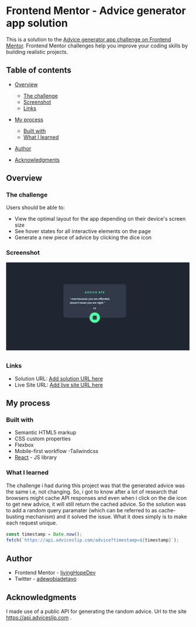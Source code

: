 # Frontend Mentor - Advice generator app solution

This is a solution to the [Advice generator app challenge on Frontend Mentor](https://www.frontendmentor.io/challenges/advice-generator-app-QdUG-13db). Frontend Mentor challenges help you improve your coding skills by building realistic projects.

## Table of contents

- [Overview](#overview)
  - [The challenge](#the-challenge)
  - [Screenshot](#screenshot)
  - [Links](#links)
- [My process](#my-process)

  - [Built with](#built-with)
  - [What I learned](#what-i-learned)

- [Author](#author)
- [Acknowledgments](#acknowledgments)

## Overview

### The challenge

Users should be able to:

- View the optimal layout for the app depending on their device's screen size
- See hover states for all interactive elements on the page
- Generate a new piece of advice by clicking the dice icon

### Screenshot

![](./src/assets/advice%20generator.png)

### Links

- Solution URL: [Add solution URL here](https://github.com/LivingHopeDev/advice-generator/tree/main)
- Live Site URL: [Add live site URL here](https://livinghopedev.github.io/advice-generator/)

## My process

### Built with

- Semantic HTML5 markup
- CSS custom properties
- Flexbox
- Mobile-first workflow
  -Tailwindcss
- [React](https://reactjs.org/) - JS library

### What I learned

The challenge i had during this project was that the generated advice was the same i.e, not changing. So, i got to know after a lot of research that browsers might cache API responses and even when i click on the die icon to get new advice, it will still return the cached advice. So the solution was to add a random query paramater (which can be referred to as cache-busting mechanism) and it solved the issue. What it does simply is to make each request unique.

```js
const timestamp = Date.now();
fetch(`https://api.adviceslip.com/advice?timestamp=${timestamp}`);
```

## Author

- Frontend Mentor - [livingHopeDev](https://www.frontendmentor.io/profile/LivingHopeDev)
- Twitter - [adewobiadetayo](https://www.twitter.com/adewobiadetayo)

## Acknowledgments

I made use of a public API for generating the random advice. Url to the site https://api.adviceslip.com .
